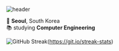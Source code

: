 ![header](https://capsule-render.vercel.app/api?type=wave&color=95c3ff&height=300&section=header&text=go-wt-flow&fontColor=ffffff&fontSize=90)

📍 **Seoul**, South Korea  
📚 studying **Computer Engineering**


![GitHub Streak](https://streak-stats.demolab.com/?user=go-wt-flow&theme=dark)(https://git.io/streak-stats)

